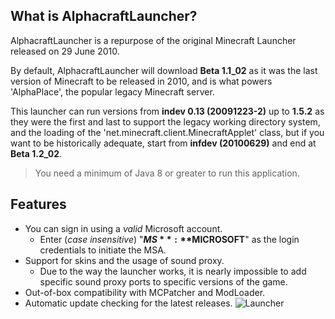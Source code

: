 ## What is AlphacraftLauncher?
AlphacraftLauncher is a repurpose of the original Minecraft Launcher released on 29 June 2010.

By default, AlphacraftLauncher will download **Beta 1.1_02** as it was the last version of Minecraft to be released in 2010, and is what powers 'AlphaPlace', the popular legacy Minecraft server. 

This launcher can run versions from **indev 0.13 (20091223-2)** up to **1.5.2** as they were the first and last to support the legacy working directory system, and the loading of the 'net.minecraft.client.MinecraftApplet' class, but if you want to be historically adequate, start from **infdev (20100629)** and end at **Beta 1.2_02**.

> You need a minimum of Java 8 or greater to run this application.

## Features
- You can sign in using a *valid* Microsoft account.
  - Enter (*case insensitive*) "**$MS**:**$MICROSOFT**" as the login credentials to initiate the MSA.
- Support for skins and the usage of sound proxy.
  - Due to the way the launcher works, it is nearly impossible to add specific sound proxy ports to specific versions of the game.
- Out-of-box compatibility with MCPatcher and ModLoader.
- Automatic update checking for the latest releases.
![Launcher](https://i.imgur.com/CNB25rv.png)

